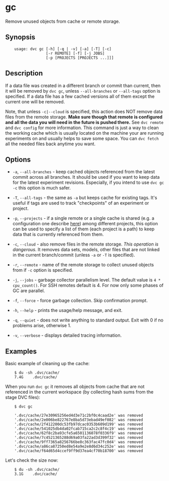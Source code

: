 # gc

Remove unused objects from cache or remote storage.

## Synopsis

```usage
    usage: dvc gc [-h] [-q | -v] [-a] [-T] [-c]
                  [-r REMOTE] [-f] [-j JOBS]
                  [-p [PROJECTS [PROJECTS ...]]]
```

## Description

If a data file was created in a different branch or commit than current, then it
will be removed by `dvc gc`, unless `--all-branches` or `--all-tags` option is
specified. If a data file has a few cached versions all of them except the
current one will be removed.

Note, that unless `-c|--cloud` is specified, this action does NOT remove data
files from the remote storage. **Make sure though that remote is configured and
all the data you will need in the future is pushed there.** See `dvc remote` and
`dvc config` for more information. This command is just a way to clean the
working cache which is usually located on the machine your are running
experiments on and usually helps to save some space. You can `dvc fetch` all the
needed files back anytime you want.

## Options

- `-a`, `--all-branches` - keep cached objects referenced from the latest commit
  across all branches. It should be used if you want to keep data for the latest
  experiment revisions. Especially, if you intend to use `dvc gc -c` this option
  is much safer.

- `-T`, `--all-tags` - the same as `-a` but keeps cache for existing tags. It's
  useful if tags are used to track "checkpoints" of an experiment or project.

- `-p`, `--projects` - if a single remote or a single cache is shared (e.g. a
  configuration one describe
  [here](/doc/use-cases/multiple-data-scientists-on-a-single-machine)) among
  different projects, this option can be used to specify a list of them (each
  project is a path) to keep data that is currently referenced from them.

- `-c`, `--cloud` - also remove files in the remote storage. _This operation is
  dangerous._ It removes data sets, models, other files that are not linked in
  the current branch/commit (unless `-a` or `-T` is specified).

- `-r`, `--remote` - name of the remote storage to collect unused objects from
  if `-c` option is specified.

- `-j`, `--jobs` - garbage collector parallelism level. The default value is
  `4 * cpu_count()`. For SSH remotes default is 4. For now only some phases of
  GC are parallel.

- `-f`, `--force` - force garbage collection. Skip confirmation prompt.

- `-h`, `--help` - prints the usage/help message, and exit.

- `-q`, `--quiet` - does not write anything to standard output. Exit with 0 if
  no problems arise, otherwise 1.

- `-v`, `--verbose` - displays detailed tracing information.

## Examples

Basic example of cleaning up the cache:

```dvc
    $ du -sh .dvc/cache/
    7.4G    .dvc/cache/
```

When you run `dvc gc` it removes all objects from cache that are not referenced
in the current workspace (by collecting hash sums from the stage DVC files):

```dvc
    $ dvc gc

    '.dvc/cache/27e30965256ed4d3e71c2bf0c4caad2e' was removed
    '.dvc/cache/2e006be822767e8ba5d73ebad49ef082' was removed
    '.dvc/cache/2f412200dc53fb97dcac0353b609d199' was removed
    '.dvc/cache/541025db4da02fcab715ca2c2c8f4c19' was removed
    '.dvc/cache/62f8c2ba93cfe5a6501136078f0336f9' was removed
    '.dvc/cache/7c4521365288d69a03fa22ad3d399f32' was removed
    '.dvc/cache/9ff7365a8256766be8c363fac47fc0d4' was removed
    '.dvc/cache/a86ca87250ed8e54a9e2e8d6d34c252e' was removed
    '.dvc/cache/f64d65d4ccef9ff9d37ea4cf70b18700' was removed
```

Let's check the size now:

```dvc
    $ du -sh .dvc/cache/
    3.1G    .dvc/cache/
```
